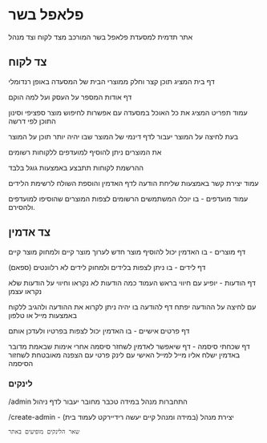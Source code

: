 # פלאפל בשר

אתר תדמית למסעדת פלאפל בשר המורכב מצד לקוח וצד מנהל

## צד לקוח

דף בית המציג תוכן קצר וחלק ממוצרי הבית של המסעדה באופן רנדומלי

דף אודות המספר על העסק ועל למה הוקם

עמוד תפריט המציג את כל האוכל במסעדה עם אפשרות לחיפוש מוצר ספציפי וסינון התוכן לפי דרשה

בעת לחיצה על המוצר יעבור לדף דינמי של המוצר שבו יהיה יותר תוכן על המוצר

את המוצרים ניתן להוסיף למועדפים ללקוחות רשומים

ההרשמת לקוחות תתבצע באמצעות גוגל בלבד

עמוד יצירת קשר באמצעות שליחת הודעה לדף האדמין והוספת השולח לרשימת הלידים

עמוד מועדפים - בו יוכלו המשתמשים הרשומים לצפות המוצרים שהוסיפו למועדפים ולהסירם.

## צד אדמין

דף מוצרים - בו האדמין יכול להוסיף מוצר חדש לערוך מוצר קיים ולמחוק מוצר קיים

דף לידים - בו ניתן לצפות בלידים ולמחוק לידים לא רלוונטים (ספאם)

דף הודעות - יופיע עם חיווי בראש העמוד כמה הודעות לא נקראו וחיווי על הודעות שלא נקראו עצמן

עם לחיצה על ההודעה יפתח דף להודעה בו יהיה ניתן לקרוא את ההודעה ולהגיב ללקוח באמצעות מייל או טלפון

דף פרטים אישיים - בו האדמין יכול לצפות בפרטיו ולעדכן אותם

דף שכחתי סיסמה - דף שיאפשר לאדמין לשחזר סיסמה אחרי אימות שבאמת מדובר באדמין ישלח אליו מייל למייל האישי עם לינק פרטי עם הצפנה מאובטחת לשחזור הסיסמה

### לינקים

/admin התחברות מנהל במידה טכבר מחובר יעבור לדף ניהול

/create-admin - יצירת מנהל (במידה ומנהל קיים יעשה רידיירקט לעמוד בית)

`שאר הלינקים מופיעים באתר`
